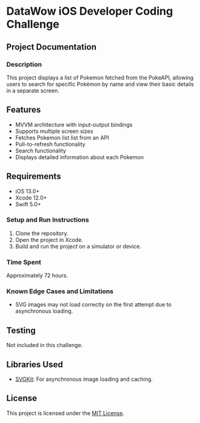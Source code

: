 # DataWow iOS Developer Coding Challenge

## Project Documentation
### Description
This project displays a list of Pokemon fetched from the PokeAPI, allowing users to search for specific Pokémon by name and view their basic details in a separate screen.

## Features
- MVVM architecture with input-output bindings
- Supports multiple screen sizes
- Fetches Pokemon list list from an API
- Pull-to-refresh functionality
- Search functionality
- Displays detailed information about each Pokemon

## Requirements
- iOS 13.0+
- Xcode 12.0+
- Swift 5.0+

### Setup and Run Instructions
1. Clone the repository.
2. Open the project in Xcode.
3. Build and run the project on a simulator or device.

### Time Spent
Approximately 72 hours.

### Known Edge Cases and Limitations
- SVG images may not load correctly on the first attempt due to asynchronous loading.

## Testing
Not included in this challenge.

## Libraries Used
- [SVGKit](https://github.com/SVGKit/SVGKit): For asynchronous image loading and caching.

## License
This project is licensed under the [MIT License](LICENSE).
